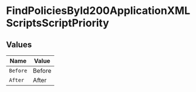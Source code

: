 # FindPoliciesById200ApplicationXMLScriptsScriptPriority


## Values

| Name     | Value    |
| -------- | -------- |
| `Before` | Before   |
| `After`  | After    |